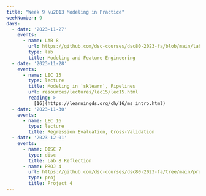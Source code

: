 ```yaml
---
title: "Week 9 \u2013 Modeling in Practice"
weekNumber: 9
days:
  - date: '2023-11-27'
    events:
      - name: LAB 8
        url: https://github.com/dsc-courses/dsc80-2023-fa/blob/main/labs/lab08/lab.ipynb
        type: lab
        title: Modeling and Feature Engineering
  - date: '2023-11-28'
    events:
      - name: LEC 15
        type: lecture
        title: Modeling in `sklearn`, Pipelines
        url: resources/lectures/lec15/lec15.html
        reading: >
          [16](https://learningds.org/ch/16/ms_intro.html)
  - date: '2023-11-30'
    events:
      - name: LEC 16
        type: lecture
        title: Regression Evaluation, Cross-Validation
  - date: '2023-12-01'
    events:
      - name: DISC 7
        type: disc
        title: Lab 8 Reflection
      - name: PROJ 4
        url: https://github.com/dsc-courses/dsc80-2023-fa/tree/main/projects/04-language_models
        type: proj
        title: Project 4
---
```

